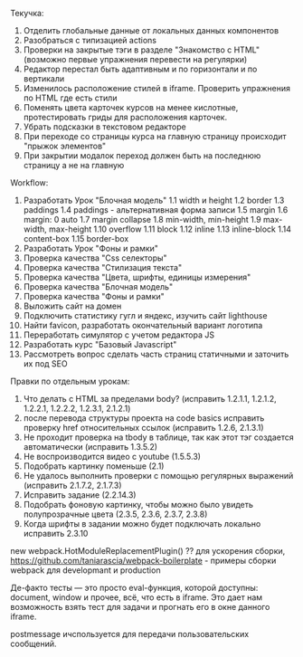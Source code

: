 Текучка:

1. Отделить глобальные данные от локальных данных компонентов
2. Разобраться с типизацией actions
3. Проверки на закрытые тэги в разделе "Знакомство с HTML" (возможно первые упражнения перевести на регулярки)
4. Редактор перестал быть адаптивным и по горизонтали и по вертикали
5. Изменилось расположение стилей в iframe. Проверить упражнения по HTML где есть стили
6. Поменять цвета карточек курсов на менее кислотные, протестировать гриды для расположения карточек.
7. Убрать подсказки в текстовом редакторе
8. При переходе со страницы курса на главную страницу происходит "прыжок элементов"
9. При закрытии модалок переход должен быть на последнюю страницу а не на главную

Workflow:

1. Разработать Урок "Блочная модель"
1.1 width и height
1.2 border
1.3 paddings
1.4 paddings - альтернативная форма записи
1.5 margin
1.6 margin: 0 auto
1.7 margin collapse
1.8 min-width, min-height
1.9 max-width, max-height
1.10 overflow
1.11 block
1.12 inline
1.13 inline-block
1.14 content-box
1.15 border-box
2. Разработать Урок "Фоны и рамки"
3. Проверка качества "Css селекторы"
4. Проверка качества "Стилизация текста"
5. Проверка качества "Цвета, шрифты, единицы измерения"
6. Проверка качества "Блочная модель"
7. Проверка качества "Фоны и рамки"
8. Выложить сайт на домен
9. Подключить статистику гугл и яндекс, изучить сайт lighthouse
10. Найти favicon, разработать окончательный вариант логотипа
11. Переработать симулятор с учетом редактора JS
12. Разработать курс "Базовый Javascript"
13. Рассмотреть вопрос сделать часть страниц статичными и заточить их под SEO

Правки по отдельным урокам:

1. Что делать с HTML за пределами body? (исправить 1.2.1.1, 1.2.1.2, 1.2.2.1, 1.2.2.2, 1.2.3.1, 2.1.2.1)
2. после перевода структуры проекта на code basics исправить проверку href относительных ссылок (исправить 1.2.6, 2.1.3.1)
3. Не проходит проверка на tbody в таблице, так как этот тэг создается автоматически (исправить 1.3.5.2)
4. Не воспроизводится видео с youtube (1.5.5.3)
6. Подобрать картинку поменьше (2.1)
7. Не удалось выполнить проверки с помощью регулярных выражений (исправить 2.1.7.2, 2.1.7.3)
8. Исправить задание (2.2.14.3)
9. Подобрать фоновую картинку, чтобы можно было увидеть полупрозрачные цвета (2.3.5, 2.3.6, 2.3.7, 2.3.8)
10. Когда шрифты в задании можно будет подключать локально исправить 2.3.10

new webpack.HotModuleReplacementPlugin() ?? для ускорения сборки,
https://github.com/taniarascia/webpack-boilerplate - примеры сборки webpack для developmant и production

Де-факто тесты — это просто eval-функция, которой доступны: document, window и прочее, всё, что есть в iframe. Это дает нам возможность взять тест для задачи и прогнать его в окне данного iframe.

postmessage ичспользуется для передачи пользовательских сообщений.
